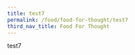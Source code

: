 ```yaml
---
title: test7
permalink: /food/food-for-thought/test7
third_nav_title: Food For Thought
---
```

test7